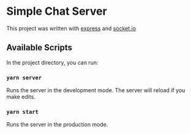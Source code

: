 # Simple Chat Server

This project was written with [express](https://expressjs.com/) and [socket.io](https://socket.io/)

## Available Scripts

In the project directory, you can run:

### `yarn server`

Runs the server in the development mode.
The server will reload if you make edits.

### `yarn start`

Runs the server in the production mode.
